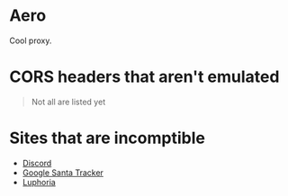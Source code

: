 # Aero
Cool proxy.

# CORS headers that aren't emulated
> Not all are listed yet

# 

# Sites that are incomptible
* [Discord](https://discord.com/)
* [Google Santa Tracker](https://santatracker.google.com/)
* [Luphoria](https://luphoria.com/)